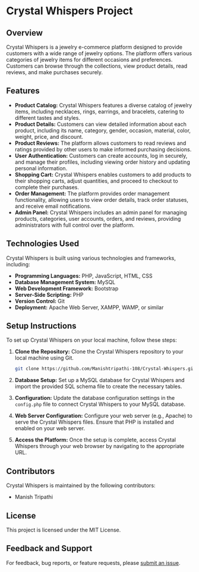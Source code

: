 # Crystal Whispers Project

## Overview

Crystal Whispers is a jewelry e-commerce platform designed to provide customers with a wide range of jewelry options. The platform offers various categories of jewelry items for different occasions and preferences. Customers can browse through the collections, view product details, read reviews, and make purchases securely.

## Features

- **Product Catalog:** Crystal Whispers features a diverse catalog of jewelry items, including necklaces, rings, earrings, and bracelets, catering to different tastes and styles.
- **Product Details:** Customers can view detailed information about each product, including its name, category, gender, occasion, material, color, weight, price, and discount.
- **Product Reviews:** The platform allows customers to read reviews and ratings provided by other users to make informed purchasing decisions.
- **User Authentication:** Customers can create accounts, log in securely, and manage their profiles, including viewing order history and updating personal information.
- **Shopping Cart:** Crystal Whispers enables customers to add products to their shopping carts, adjust quantities, and proceed to checkout to complete their purchases.
- **Order Management:** The platform provides order management functionality, allowing users to view order details, track order statuses, and receive email notifications.
- **Admin Panel:** Crystal Whispers includes an admin panel for managing products, categories, user accounts, orders, and reviews, providing administrators with full control over the platform.

## Technologies Used

Crystal Whispers is built using various technologies and frameworks, including:

- **Programming Languages:** PHP, JavaScript, HTML, CSS
- **Database Management System:** MySQL
- **Web Development Framework:** Bootstrap
- **Server-Side Scripting:** PHP
- **Version Control:** Git
- **Deployment:** Apache Web Server, XAMPP, WAMP, or similar

## Setup Instructions

To set up Crystal Whispers on your local machine, follow these steps:

1. **Clone the Repository:** Clone the Crystal Whispers repository to your local machine using Git.

   ```bash
   git clone https://github.com/Manishtripathi-108/Crystal-Whispers.git

2. **Database Setup:** Set up a MySQL database for Crystal Whispers and import the provided SQL schema file to create the necessary tables.

3. **Configuration:** Update the database configuration settings in the `config.php` file to connect Crystal Whispers to your MySQL database.

4. **Web Server Configuration:** Configure your web server (e.g., Apache) to serve the Crystal Whispers files. Ensure that PHP is installed and enabled on your web server.

5. **Access the Platform:** Once the setup is complete, access Crystal Whispers through your web browser by navigating to the appropriate URL.

## Contributors

Crystal Whispers is maintained by the following contributors:

- Manish Tripathi


## License

This project is licensed under the MIT License.

## Feedback and Support

For feedback, bug reports, or feature requests, please [submit an issue](https://github.com/Manishtripathi-108/Crystal-Whispers/issues).


